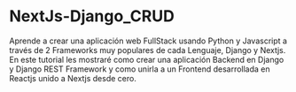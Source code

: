 # NextJs-Django_CRUD
 Aprende a crear una aplicación web FullStack usando Python y Javascript a través de 2 Frameworks muy populares de cada Lenguaje, Django y Nextjs. En este tutorial les mostraré como crear una aplicación Backend en Django y Django REST Framework y como unirla a un Frontend desarrollada en Reactjs unido a Nextjs desde cero.
